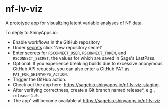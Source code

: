 # nf-lv-viz
A prototype app for visualizing latent variable analyses of NF data. 


To deply to ShinyApps.io:

- Enable workflows in the GitHub repository
- Under [secrets](https://github.com/Sage-Bionetworks/nf-lv-viz/settings/secrets/actions) click 'New repository secret'
- Enter secrets for `RSCONNECT_USER`, `RSCONNECT_TOKEN`, and `RSCONNECT_SECRET`, the values for which are saved in Sage's LastPass.
- Optional: If you experience breaking builds due to excessive anonymous GitHub API requests, you can also enter a GitHub PAT as `PAT_FOR_SHINYAPPS_ACTION`.
- Trigger the GitHub action.
- Check out the app here: https://sagebio.shinyapps.io/nf-lv-viz-staging.
- After verifying correctness, create a Git branch named release*, e.g., `release-1.0`.
- The app' will become available at https://sagebio.shinyapps.io/nf-lv-viz
